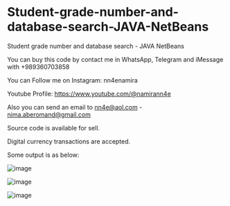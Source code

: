 # Student-grade-number-and-database-search-JAVA-NetBeans
Student grade number and database search - JAVA NetBeans

You can buy this code by contact me in WhatsApp, Telegram and iMessage with +989360703858

You can Follow me on Instagram: nn4enamira

Youtube Profile: https://www.youtube.com/@namirann4e

Also you can send an email to nn4e@aol.com - nima.aberomand@gmail.com

Source code is available for sell.

Digital currency transactions are accepted.

Some output is as below:

![image](https://github.com/user-attachments/assets/2c185655-c63e-46cd-8f29-5db8541bba6b)

![image](https://github.com/user-attachments/assets/30a1618b-34fa-424c-a61f-6d3b6ed350e4)

![image](https://github.com/user-attachments/assets/13f55219-bc2b-4985-9ceb-1685a3bccd51)
